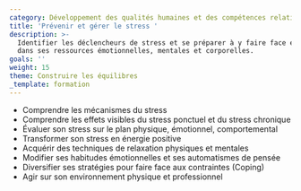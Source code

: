 ```yaml
---
category: Développement des qualités humaines et des compétences relationnelles
title: 'Prévenir et gérer le stress '
description: >-
  Identifier les déclencheurs de stress et se préparer à y faire face en puisant
  dans ses ressources émotionnelles, mentales et corporelles. 
goals: ''
weight: 15
theme: Construire les équilibres
_template: formation
---
```



* Comprendre les mécanismes du stress
* Comprendre les effets visibles du stress ponctuel et du stress chronique
* Évaluer son stress sur le plan physique, émotionnel, comportemental 
* Transformer son stress en énergie positive
* Acquérir des techniques de relaxation physiques et mentales
* Modifier ses habitudes émotionnelles et ses automatismes de pensée
* Diversifier ses stratégies pour faire face aux contraintes (Coping)
* Agir sur son environnement physique et professionnel
